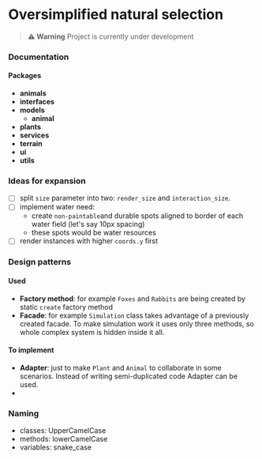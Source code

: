 # Oversimplified natural selection

> **⚠ Warning**
> Project is currently under development

### Documentation

#### Packages

- <b>animals</b>
- <b>interfaces</b>
- <b>models</b>
    - <b>animal</b>
- <b>plants</b>
- <b>services</b>
- <b>terrain</b>
- <b>ui</b>
- <b>utils</b>

### Ideas for expansion

- [ ] split `size` parameter into two: `render_size` and `interaction_size`.
- [ ] implement water need:
    - create `non-paintable`and durable spots aligned to border of each water field (let's say 10px spacing)
    - these spots would be water resources
- [ ] render instances with higher `coords.y` first

### Design patterns

#### Used

- <b>Factory method</b>: for example `Foxes` and `Rabbits` are being created by static `create` factory method
- <b>Facade</b>: for example `Simulation` class takes advantage of a previously created facade. To make simulation work
  it uses only three methods, so whole complex system is hidden inside it all.

#### To implement

- <b>Adapter</b>: just to make `Plant` and `Animal` to collaborate in some scenarios. Instead of writing semi-duplicated
  code Adapter can be used.
-

### Naming

- classes: UpperCamelCase
- methods: lowerCamelCase
- variables: snake_case
